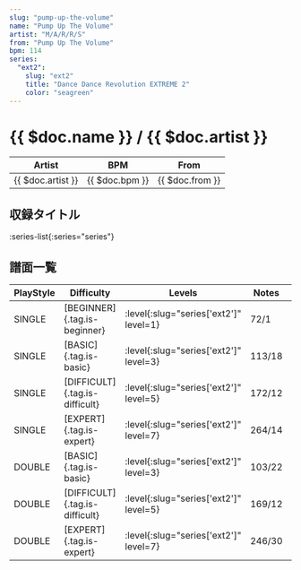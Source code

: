 ```yaml
---
slug: "pump-up-the-volume"
name: "Pump Up The Volume"
artist: "M/A/R/R/S"
from: "Pump Up The Volume"
bpm: 114
series:
  "ext2":
    slug: "ext2"
    title: "Dance Dance Revolution EXTREME 2"
    color: "seagreen"
---
```


# {{ $doc.name }} / {{ $doc.artist }}

|Artist|BPM|From|
|------|---|----|
|{{ $doc.artist }}|{{ $doc.bpm }}|{{ $doc.from }}|

## 収録タイトル

:series-list{:series="series"}

## 譜面一覧

|PlayStyle|Difficulty|Levels|Notes|Movie|
|---------|----------|------|-----|-----|
|SINGLE|[BEGINNER]{.tag.is-beginner}|:level{:slug="series['ext2']" level=1}|72/1||
|SINGLE|[BASIC]{.tag.is-basic}|:level{:slug="series['ext2']" level=3}|113/18||
|SINGLE|[DIFFICULT]{.tag.is-difficult}|:level{:slug="series['ext2']" level=5}|172/12||
|SINGLE|[EXPERT]{.tag.is-expert}|:level{:slug="series['ext2']" level=7}|264/14||
|DOUBLE|[BASIC]{.tag.is-basic}|:level{:slug="series['ext2']" level=3}|103/22||
|DOUBLE|[DIFFICULT]{.tag.is-difficult}|:level{:slug="series['ext2']" level=5}|169/12||
|DOUBLE|[EXPERT]{.tag.is-expert}|:level{:slug="series['ext2']" level=7}|246/30||
